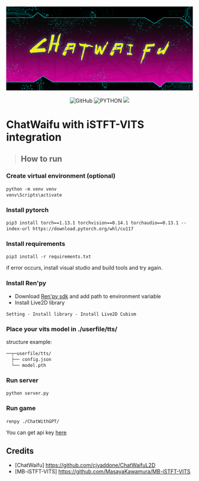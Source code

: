 ![cover](readme/cyberchat.png)

<p align="center">
	<img alt="GitHub" src="https://img.shields.io/github/license/cjyaddone/ChatWaifu?color=red">
	<img src="https://img.shields.io/badge/Python-3.7|8|9|10-green" alt="PYTHON" >
  	<a href="https://app.fossa.com/projects/git%2Bgithub.com%2Fcjyaddone%2FChatWaifu?ref=badge_small" alt="FOSSA Status"><img src="https://app.fossa.com/api/projects/git%2Bgithub.com%2Fcjyaddone%2FChatWaifu.svg?type=small"/></a>
</p>

# ChatWaifu with iSTFT-VITS integration

> ## How to run
### Create virtual environment (optional)
```
python -m venv venv
venv\Scripts\activate
```
### Install pytorch
```
pip3 install torch==1.13.1 torchvision==0.14.1 torchaudio==0.13.1 --index-url https://download.pytorch.org/whl/cu117
```
### Install requirements
```
pip3 install -r requirements.txt
```
if error occurs, install visual studio and build tools and try again.

### Install Ren'py
- Download [Ren'py sdk](https://www.renpy.org/latest.html) and add path to environment variable
- Install Live2D library
```
Setting - Install library - Install Live2D Cubism
```

### Place your vits model in ./userfile/tts/
structure example:
```
──┬─userfile/tts/
  ├── config.json
  └── model.pth
```

### Run server
```
python server.py
```

### Run game
```
renpy ./ChatWithGPT/
```
You can get api key [here](https://platform.openai.com/account/api-keys)

## Credits
- [ChatWaifu] https://github.com/cjyaddone/ChatWaifuL2D
- [MB-iSTFT-VITS] https://github.com/MasayaKawamura/MB-iSTFT-VITS

